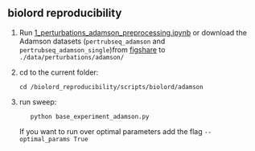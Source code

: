 ## biolord reproducibility 

1. Run [1_perturbations_adamson_preprocessing.ipynb](https://github.com/nitzanlab/biolord_reproducibility/tree/main/notebooks/perturbations/adamson/1_perturbations_adamson_preprocessing.ipynb) or download the Adamson datasets (`pertrubseq_adamson` and `pertrubseq_adamson_single`)from [figshare](https://figshare.com/projects/biolord_datasets/160085) to `./data/perturbations/adamson/`

2. cd to the current folder:
    ```{bash}
   cd /biolord_reproducibility/scripts/biolord/adamson
   ```
3. run sweep:
    ```{bash}
       python base_experiment_adamson.py
   ```
   If you want to run over optimal parameters add the flag `--optimal_params True`